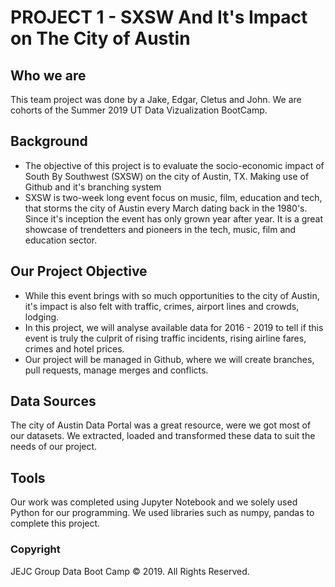 # PROJECT 1 - SXSW And It's Impact on The City of Austin

## Who we are

This team project was done by a Jake, Edgar, Cletus and John. We are cohorts of the Summer 2019 UT Data Vizualization BootCamp.

## Background
* The objective of this project is to evaluate the socio-economic impact of South By Southwest (SXSW) on the city of Austin, TX. Making use of Github and it's branching system
* SXSW is two-week long event focus on music, film, education and tech, that storms the city of Austin every March dating back in the 1980's. Since it's inception the event has only grown year after year. It is a great showcase of trendetters and pioneers in the tech, music, film and education sector.



## Our Project Objective
* While this event brings with so much opportunities to the city of Austin, it's impact is also felt with traffic, crimes, airport lines and crowds, lodging. 
* In this project, we will analyse available data for 2016 - 2019 to tell if this event is truly the culprit of rising traffic incidents, rising airline fares, crimes and hotel prices.
* Our project will be managed in Github, where we will create branches, pull requests, manage merges and conflicts. 


## Data Sources
The city of Austin Data Portal was a great resource, were we got most of our datasets. We extracted, loaded and transformed these data to suit the needs of our project. 


## Tools
Our work was completed using Jupyter Notebook and we solely used Python for our programming. We used libraries such as numpy, pandas to complete this project.


### Copyright
JEJC Group Data Boot Camp © 2019. All Rights Reserved.
